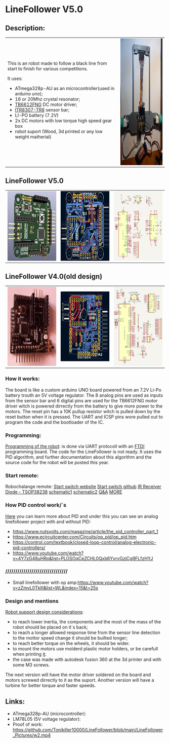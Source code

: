 # LineFollower V5.0

## Description:

<table>
  <tr>
    <td>
    This is an robot made to follow a black line from start to finish for various competitions. 
    
It uses:
- ATmega328p-AU as an microcontroller(used in arduino uno);
- 16 or 20Mhz crystal resonator;
- [TB6612FNG](https://github.com/Tonikiller10000/MotorDriver_1) DC motor driver;
- [ITR8307-TR8](https://github.com/Tonikiller10000/ITR8307-TR8_SensorBar) sensor bar;
- LI-PO battery (7.2V)
- 2x DC motors with low torque high speed gear box
- robot suport (Wood, 3d printed or any low weight matherial)
    </td>
    <td><img src="https://github.com/Tonikiller10000/LineFollower/blob/main/LineFollower_Pictures/w4.jpg" height = 400 width= 300 ></td>
  </tr>
</table>

 ## LineFollower V5.0
<table>
  <tr>
    <td><img src="https://github.com/Tonikiller10000/LineFollower/blob/main/LineFollower_Pictures/z3.png"  height = 220 width= 250 ></td>
    <td><img src="https://github.com/Tonikiller10000/LineFollower/blob/main/LineFollower_Pictures/z1.png"  height = 220 width= 250 ></td>
    <td><img src="https://github.com/Tonikiller10000/LineFollower/blob/main/LineFollower_Pictures/z2.png"  height = 220 width= 250 ></td>
  </tr>
</table>

 ## LineFollower V4.0(old design)
<table>
  <tr>
    <td><img src="https://github.com/Tonikiller10000/LineFollower/blob/main/LineFollower_Pictures/zz.jpg" height = 250 width= 250 ></td>
    <td><img src="https://github.com/Tonikiller10000/LineFollower/blob/main/LineFollower_Pictures/v41.png" height = 220 width= 250 ></td>
    <td><img src="https://github.com/Tonikiller10000/LineFollower/blob/main/LineFollower_Pictures/sch4.png" height = 250 width= 250 ></td>
  </tr>
</table>

### How it works:
The board is like a custom arduino UNO board powered from an 7.2V Li-Po battery trouth an 5V voltage regulator. The 8 analog pins are used as inputs from the sensor bar and 6 digital pins are used for the TB6612FNG motor driver witch is powered dirrectly from the battery to give more power to the motors. The reset pin has a 10K pullup resistor witch is pulled down by the reset button when it is pressed. The UART and ICSP pins wore pulled out to program the code and the bootloader of the IC.


### Programming:
[Programming of the robot](https://github.com/Tonikiller10000/LineFollower/blob/main/LineFollower_Pictures/w6.jpg): is done via UART protocoll with an [FTDI](https://github.com/Tonikiller10000/CH340G-FTDI-PROGRAMER) programming board. The code for the LineFollower is not ready. It uses the PID algorithm, and further documentation about this algorithm and the  source code for the robot will be posted this year.
 


### Start remote:


Robochalange remote:
[Start switch website](https://p1r.se/startmodule/)
[Start switch github](https://github.com/p1rse/robot-sumo-start-module/)
[IR Receiver Diode - TSOP38238](https://www.sparkfun.com/products/10266)
[schematic1](https://blogger.googleusercontent.com/img/b/R29vZ2xl/AVvXsEgnkNo1QEsxSPMNj7rN0opPGzlpkEMgxas9PnXUh-xvVR3l7UK27BbSvRroJmsxzwf3StBiDH0k4m-aEXX_4qJKeG5T4bKsfCBbcjgoykJYrBEhg5JI-Mr95yexPMCzkTw7kaGDIzET8ME/s1600/1235.png)
[schematic2](https://blogger.googleusercontent.com/img/b/R29vZ2xl/AVvXsEjLlN9CDAmP0rq2BlWM0Xdsypyy7NfGZpMYkufZPUAMmgCRdU-KhBC8AvPr7iOOQAwod2Hw66K_vuib1FNqDIHNemtnMvlSue2krN2hfp39g73NuTcx5fEXUF8i5MbJ3re-paKH2Z_Cgq0/s1600/1234.png)
[Q&A](https://robochallenge.ro/faq)
[MORE](https://destroyer3000.blogspot.com/2013/03/start-module-implement-yourself.html)






### How PID control work/`s

[Here](https://www.youtube.com/playlist?list=PLn8PRpmsu08pQBgjxYFXSsODEF3Jqmm-y) you can learn more about PID and under this you can see 
an analog linefollower project with and without PID:
- https://www.nutsvolts.com/magazine/article/the_pid_controller_part_1
- https://www.ecircuitcenter.com/Circuits/op_pid/op_pid.htm
- https://control.com/textbook/closed-loop-control/analog-electronic-pid-controllers/
- https://www.youtube.com/watch?v=4Y7zG48uHRo&list=PLOSOqCeZCHL0Qxb6YyrvGzjCg9FLfzHYJ

### ///////////////////////////////
- Small linefollower with op amp:https://www.youtube.com/watch?v=zZmvL0TkllI&list=WL&index=15&t=25s


### Design and mentions
[Robot support design considerations](https://github.com/Tonikiller10000/LineFollower/blob/main/LineFollower_Pictures/w3.png):
- to reach lower inertia, the components and the most of the mass of the robot should be placed on it\`s back;
- to reach a longer allowed response time from the sensor line detection to the mottor speed change it should be builted longer;
- to reach better torque on the wheels, it should be wider. 
- to mount the motors use molderd plastic motor holders, or be carefull when printing [it](https://github.com/Tonikiller10000/LineFollower/blob/main/LineFollower_Pictures/w1.jpg). 
- the case was made with autodesk fusion 360 at the 3d printer and with some M3 screws.

The next version will have the motor driver soldered on the board and motors screwed dirrectly to it as the suport. 
Another version will have a turbine for better torque and faster speeds.


## Links: 
- ATmega328p-AU (microcontroller): 
- LM78L05 (5V voltage regulator):
- Proof of work: https://github.com/Tonikiller10000/LineFollower/blob/main/LineFollower_Pictures/w2.mp4














